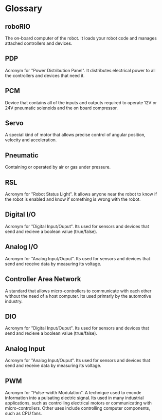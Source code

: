 # Glossary

## roboRIO

The on-board computer of the robot. It loads your robot code and manages attached controllers and devices. 

## PDP

Acronym for "Power Distribution Panel". It distributes electrical power to all the controllers and devices that need it.

## PCM

Device that contains all of the inputs and outputs required to operate 12V or 24V pneumatic solenoids and the on board compressor.

## Servo

A special kind of motor that allows precise control of angular position, velocity and acceleration.

## Pneumatic

Containing or operated by air or gas under pressure.

## RSL

Acronym for "Robot Status Light". It allows anyone near the robot to know if the robot is enabled and know if something is wrong with the robot.

## Digital I/O

Acronym for "Digital Input/Ouput". Its used for sensors and devices that send and recieve a boolean value (true/false).

## Analog I/O

Acronym for "Analog Input/Ouput". Its used for sensors and devices that send and receive data by measuring its voltage.

## Controller Area Network

A standard that allows micro-controllers to communicate with each other without the need of a host computer. Its used primarly by the automotive industry.

## DIO

Acronym for "Digital Input/Ouput". Its used for sensors and devices that send and recieve a boolean value (true/false).

## Analog Input

Acronym for "Analog Input/Ouput". Its used for sensors and devices that send and receive data by measuring its voltage.

## PWM

Acronym for "Pulse-width Modulation". A technique used to encode information into a pulsating electric signal. Its used in many industrial applications, such as controlling electrical motors or communicating with micro-controllers. Other uses include controlling computer components, such as CPU fans.
